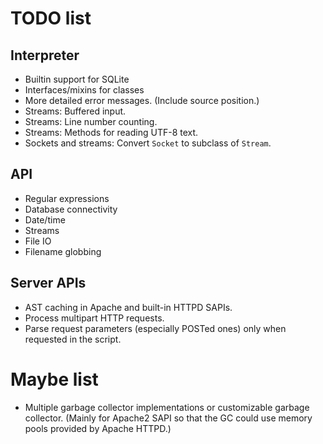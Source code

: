 # TODO list

## Interpreter

- Builtin support for SQLite
- Interfaces/mixins for classes
- More detailed error messages. (Include source position.)
- Streams: Buffered input.
- Streams: Line number counting.
- Streams: Methods for reading UTF-8 text.
- Sockets and streams: Convert `Socket` to subclass of `Stream`.

## API

- Regular expressions
- Database connectivity
- Date/time
- Streams
- File IO
- Filename globbing

## Server APIs

- AST caching in Apache and built-in HTTPD SAPIs.
- Process multipart HTTP requests.
- Parse request parameters (especially POSTed ones) only when requested in the
  script.

# Maybe list

- Multiple garbage collector implementations or customizable garbage collector. (Mainly
  for Apache2 SAPI so that the GC could use memory pools provided by Apache HTTPD.)
